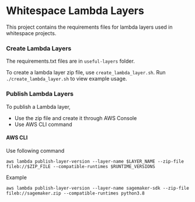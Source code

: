 # Whitespace Lambda Layers



This project contains the requirements files for lambda layers used in whitespace projects.



### Create Lambda Layers

The requirements.txt files are in `useful-layers` folder.

To create a lambda layer zip file, use `create_lambda_layer.sh`. Run `./create_lambda_layer.sh` to view example usage.



 ### Publish Lambda Layers

To publish a Lambda layer,

* Use the zip file and create it through AWS Console
* Use AWS CLI command



#### AWS CLI

Use following command

```
aws lambda publish-layer-version --layer-name $LAYER_NAME --zip-file fileb://$ZIP_FILE --compatible-runtimes $RUNTIME_VERSIONS
```

Example

```
aws lambda publish-layer-version --layer-name sagemaker-sdk --zip-file   fileb://sagemaker.zip --compatible-runtimes python3.8
```



